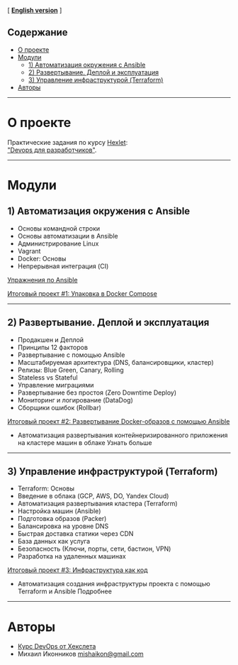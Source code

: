 [ **[English version](README_ENG.MD)** ]

## Содержание
- [О проекте](#о-проекте)
- [Модули](#модули)
  - [1) Автоматизация окружения с Ansible](#1-автоматизация-окружения-с-ansible)
  - [2) Развертывание. Деплой и эксплуатация](#2-развертывание-деплой-и-эксплуатация)
  - [3) Управление инфраструктурой (Terraform)](#3-управление-инфраструктурой-terraform)
- [Авторы](#авторы)

-----

# О проекте
Практические задания по курсу [Hexlet](https://ru.hexlet.io/):  
["Devops для разработчиков"](https://lite.al/VpBen).

-----

# Модули

## 1) Автоматизация окружения с Ansible
- Основы командной строки
- Основы автоматизации в Ansible
- Администрирование Linux
- Vagrant
- Docker: Основы
- Непрерывная интеграция (CI)
 
[Упражнения по Ansible](./ansible/README.MD)

[Итоговый проект #1: Упаковка в Docker Compose](./prj1/README.MD)

-----

## 2) Развертывание. Деплой и эксплуатация
- Продакшен и Деплой
- Принципы 12 факторов
- Развертывание с помощью Ansible
- Масштабируемая архитектура (DNS, балансировщики, кластер)
- Релизы: Blue Green, Canary, Rolling
- Stateless vs Stateful
- Управление миграциями
- Развертывание без простоя (Zero Downtime Deploy)
- Мониторинг и логирование (DataDog)
- Сборщики ошибок (Rollbar)

[Итоговый проект #2: Развертывание Docker-образов с помощью Ansible](./prj2/devops-for-programmers-project-76/README.md)
- Автоматизация развертывания контейнеризированного приложения на кластере машин в облаке Узнать больше

-----

## 3) Управление инфраструктурой (Terraform)
- Terraform: Основы
- Введение в облака (GCP, AWS, DO, Yandex Cloud)
- Автоматизация развертывания кластера (Terraform)
- Настройка машин (Ansible)
- Подготовка образов (Packer)
- Балансировка на уровне DNS
- Быстрая доставка статики через CDN
- База данных как услуга
- Безопасность (Ключи, порты, сети, бастион, VPN)
- Разработка на удаленных машинах

[Итоговый проект #3: Инфраструктура как код](./prj3/README.MD)
- Автоматизация создания инфраструктуры проекта с помощью Terraform и Ansible Подробнее

-----

# Авторы
- [Курс DevOps от Хекслета](https://lite.al/VpBen)
- Михаил Иконников [mishaikon@gmail.com](mailto:mishaikon@gmail.com)